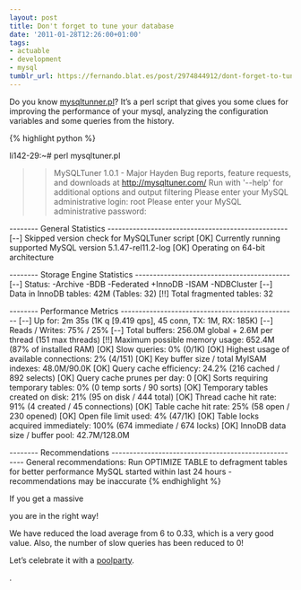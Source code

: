 ```yaml
---
layout: post
title: Don't forget to tune your database
date: '2011-01-28T12:26:00+01:00'
tags:
- actuable
- development
- mysql
tumblr_url: https://fernando.blat.es/post/2974844912/dont-forget-to-tune-your-database
---
```

Do you know [mysqltunner.pl](http://mysqltuner.pl/mysqltuner.pl)?&nbsp;It’s a perl script that gives you some clues for improving the performance of your mysql, analyzing the configuration variables and some queries from the history.

{% highlight python %}

li142-29:~# perl mysqltuner.pl

 >> MySQLTuner 1.0.1 - Major Hayden
 >> Bug reports, feature requests, and downloads at http://mysqltuner.com/
 >> Run with '--help' for additional options and output filtering
Please enter your MySQL administrative login: root
Please enter your MySQL administrative password:

-------- General Statistics --------------------------------------------------
[--] Skipped version check for MySQLTuner script
[OK] Currently running supported MySQL version 5.1.47-rel11.2-log
[OK] Operating on 64-bit architecture

-------- Storage Engine Statistics -------------------------------------------
[--] Status: -Archive -BDB -Federated +InnoDB -ISAM -NDBCluster
[--] Data in InnoDB tables: 42M (Tables: 32)
[!!] Total fragmented tables: 32

-------- Performance Metrics -------------------------------------------------
[--] Up for: 2m 35s (1K q [9.419 qps], 45 conn, TX: 1M, RX: 185K)
[--] Reads / Writes: 75% / 25%
[--] Total buffers: 256.0M global + 2.6M per thread (151 max threads)
[!!] Maximum possible memory usage: 652.4M (87% of installed RAM)
[OK] Slow queries: 0% (0/1K)
[OK] Highest usage of available connections: 2% (4/151)
[OK] Key buffer size / total MyISAM indexes: 48.0M/90.0K
[OK] Query cache efficiency: 24.2% (216 cached / 892 selects)
[OK] Query cache prunes per day: 0
[OK] Sorts requiring temporary tables: 0% (0 temp sorts / 90 sorts)
[OK] Temporary tables created on disk: 21% (95 on disk / 444 total)
[OK] Thread cache hit rate: 91% (4 created / 45 connections)
[OK] Table cache hit rate: 25% (58 open / 230 opened)
[OK] Open file limit used: 4% (47/1K)
[OK] Table locks acquired immediately: 100% (674 immediate / 674 locks)
[OK] InnoDB data size / buffer pool: 42.7M/128.0M

-------- Recommendations -----------------------------------------------------
General recommendations:
    Run OPTIMIZE TABLE to defragment tables for better performance
    MySQL started within last 24 hours - recommendations may be inaccurate
{% endhighlight %}

If you get a massive

you are in the right way!&nbsp;

We have reduced the load average from 6 to 0.33, which is a very good value. Also, the number of slow queries has been reduced to 0!

Let’s celebrate it with a [poolparty](http://d3ds4oy7g1wrqq.cloudfront.net/blat/myfiles/PoolParty.gif).&nbsp;

.
